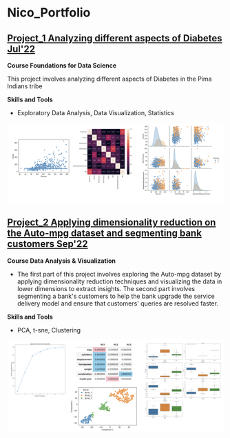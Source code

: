 # Nico_Portfolio

## [Project_1 Analyzing different aspects of Diabetes Jul'22](https://github.com/NicoConejero/Academic_ePortfolio_FoundationsDataScience) ##

**Course Foundations for Data Science**

This project involves analyzing different aspects of Diabetes in the Pima Indians tribe

**Skills and Tools**

- Exploratory Data Analysis, Data Visualization, Statistics


![](/images/Project_1.png)


 
## [Project_2 Applying dimensionality reduction on the Auto-mpg dataset and segmenting bank customers Sep'22](https://github.com/NicoConejero/Academic_ePortfolio_DimensionalityReduction-Clustering) ##

**Course Data Analysis & Visualization**

- The first part of this project involves exploring the Auto-mpg dataset by applying dimensionality reduction techniques and visualizing the data in lower dimensions to extract insights. The second part involves segmenting a bank's customers to help the bank upgrade the service delivery model and ensure that customers' queries are resolved faster.

**Skills and Tools**

- PCA, t-sne, Clustering
 
![](/images/Project_2.png)
